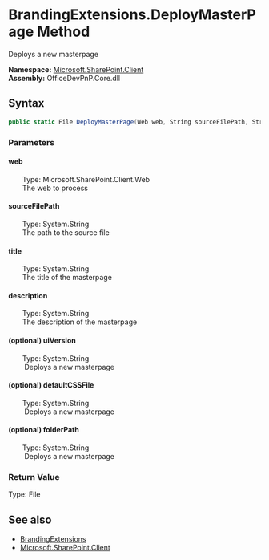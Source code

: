 # BrandingExtensions.DeployMasterPage Method  
 Deploys a new masterpage   

**Namespace:** [Microsoft.SharePoint.Client](Microsoft.SharePoint.Client.md)  
**Assembly:** OfficeDevPnP.Core.dll  
## Syntax
```C#
public static File DeployMasterPage(Web web, String sourceFilePath, String title, String description, String uiVersion, String defaultCSSFile, String folderPath)
```
### Parameters
#### web  
&emsp;&emsp;Type: Microsoft.SharePoint.Client.Web  
&emsp;&emsp;The web to process  

  

#### sourceFilePath  
&emsp;&emsp;Type: System.String  
&emsp;&emsp;The path to the source file  

  

#### title  
&emsp;&emsp;Type: System.String  
&emsp;&emsp;The title of the masterpage  

  

#### description  
&emsp;&emsp;Type: System.String  
&emsp;&emsp;The description of the masterpage  

  

#### (optional) uiVersion  
&emsp;&emsp;Type: System.String  
&emsp;&emsp; Deploys a new masterpage   

  

#### (optional) defaultCSSFile  
&emsp;&emsp;Type: System.String  
&emsp;&emsp; Deploys a new masterpage   

  

#### (optional) folderPath  
&emsp;&emsp;Type: System.String  
&emsp;&emsp; Deploys a new masterpage   

  

### Return Value
Type: File  

## See also
- [BrandingExtensions](Microsoft.SharePoint.Client.BrandingExtensions.md) 
- [Microsoft.SharePoint.Client](Microsoft.SharePoint.Client.md) 
